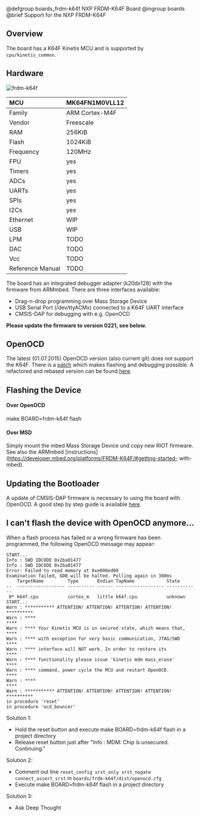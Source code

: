 @defgroup    boards_frdm-k64f NXP FRDM-K64F Board
@ingroup     boards
@brief       Support for the NXP FRDM-K64F

## Overview
The board has a K64F Kinetis MCU and is supported by `cpu/kinetis_common`.

## Hardware

![frdm-k64f](https://www.nxp.com/assets/images/en/dev-board-image/BOARD-FRDM-K64F-PRODUCT-SHOT.png)

| MCU               | MK64FN1M0VLL12        |
|:----------------- |:--------------------- |
| Family            | ARM Cortex-M4F        |
| Vendor            | Freescale             |
| RAM               | 256KiB                |
| Flash             | 1024KiB               |
| Frequency         | 120MHz                |
| FPU               | yes                   |
| Timers            | yes                   |
| ADCs              | yes                   |
| UARTs             | yes                   |
| SPIs              | yes                   |
| I2Cs              | yes                   |
| Ethernet          | WIP                   |
| USB               | WIP                   |
| LPM               | TODO                  |
| DAC               | TODO                  |
| Vcc               | TODO                  |
| Reference Manual  | TODO                  |

The board has an integrated debugger adapter (k20dx128) with the firmware from
ARMmbed.
There are three interfaces available:
* Drag-n-drop programming over Mass Storage Device
* USB Serial Port (/dev/ttyACMx) connected to a K64F UART interface
* CMSIS-DAP for debugging with e.g. OpenOCD

**Please update the firmware to version 0221, see below.**

## OpenOCD
The latest (01.07.2015) OpenOCD version (also current git) does not support
the K64F. There is a [patch](http://openocd.zylin.com/#/c/2773/) which makes
flashing and debugging possible. A refactored and rebased version can be found
[here](https://github.com/jfischer-phytec-iot/openocd/tree/wip%40phytec).<br>

## Flashing the Device
#### Over OpenOCD
make BOARD=frdm-k64f flash

#### Over MSD
Simply mount the mbed Mass Storage Device und copy new RIOT firmware.
See also the ARMmbed
[instructions](https://developer.mbed.org/platforms/FRDM-K64F/#getting-started-
with-mbed).

## Updating the Bootloader
A update of CMSIS-DAP firmware is necessary to using the board with OpenOCD.
A good step by step guide is available
[here](https://developer.mbed.org/handbook/Firmware-FRDM-K64F).

## I can't flash the device with OpenOCD anymore...
When a flash process has failed or a wrong firmware has been programmed, the
following OpenOCD message may appear:
```
START...
Info : SWD IDCODE 0x2ba01477
Info : SWD IDCODE 0x2ba01477
Error: Failed to read memory at 0xe000ed00
Examination failed, GDB will be halted. Polling again in 300ms
    TargetName         Type       Endian TapName            State
--  ------------------ ---------- ------ ------------------ ------------
 0* k64f.cpu           cortex_m   little k64f.cpu           unknown
START...
Warn : *********** ATTENTION! ATTENTION! ATTENTION! ATTENTION! **********
Warn : ****                                                          ****
Warn : **** Your Kinetis MCU is in secured state, which means that,  ****
Warn : **** with exception for very basic communication, JTAG/SWD    ****
Warn : **** interface will NOT work. In order to restore its         ****
Warn : **** functionality please issue 'kinetis mdm mass_erase'      ****
Warn : **** command, power cycle the MCU and restart OpenOCD.        ****
Warn : ****                                                          ****
Warn : *********** ATTENTION! ATTENTION! ATTENTION! ATTENTION! **********
in procedure 'reset'
in procedure 'ocd_bouncer'
```
Solution 1:
+ Hold the reset button and execute make BOARD=frdm-k64f flash in a project
directory
+ Release reset button just after "Info : MDM: Chip is unsecured.
Continuing."

Solution 2:
+ Comment out line `reset_config srst_only srst_nogate connect_assert_srst`
in `boards/frdm-k64f/dist/openocd.cfg`
+ Execute make BOARD=frdm-k64f flash in a project directory

Solution 3:
+ Ask Deep Thought
